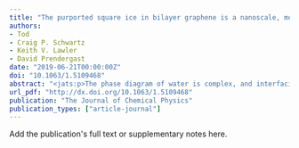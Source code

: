 ```yaml
---
title: "The purported square ice in bilayer graphene is a nanoscale, monolayer object"
authors:
- Tod
- Craig P. Schwartz
- Keith V. Lawler
- David Prendergast
date: "2019-06-21T00:00:00Z"
doi: "10.1063/1.5109468"
abstract: "<jats:p>The phase diagram of water is complex, and interfacial effects can stabilize unusual structures at the nanoscale. Here, we employ bond order accelerated molecular dynamics simulations to show that upon encapsulation within bilayer graphene, water can spontaneously adopt a two-dimensional (monomolecular) layer of “square ice” at ambient conditions, instead of an encapsulated water droplet. Free energy calculations show that this motif is thermodynamically stable up to diameters of approximately 15 nm due to enhanced hydrogen bonding and favorable binding to the graphene sheets. Entropic losses due to solidification and reduced graphene–graphene binding enthalpy are opposing thermodynamic forces that conspire to limit the maximum size, but modification of any of these thermodynamic factors should change the range of stability. Simulated core-level spectroscopy reveals unambiguous orientation dependent signatures of square ice that should be discernable in experiments.</jats:p>"
url_pdf: "http://dx.doi.org/10.1063/1.5109468"
publication: "The Journal of Chemical Physics"
publication_types: ["article-journal"]
---
```


Add the publication's full text or supplementary notes here.
